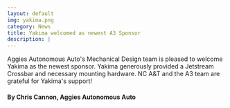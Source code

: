 ```yaml
---
layout: default
img: yakima.png
category: News
title: Yakima welcomed as newest A3 Sponsor
description: |
---
```

  Aggies Autonomous Auto's Mechanical Design team is pleased to welcome Yakima as the newest sponsor. Yakima generously provided a Jetstream Crossbar and necessary mounting hardware. NC A&T and the A3 team are grateful for Yakima's support!

#### By Chris Cannon, Aggies Autonomous Auto
